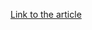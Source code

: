 [Link to the article](https://blog.talosintelligence.com/scarcity-signals-are-rare-activities-red-flags/)
